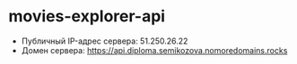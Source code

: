 # movies-explorer-api

- Публичный IP-адрес сервера: 51.250.26.22
- Домен сервера: https://api.diploma.semikozova.nomoredomains.rocks
